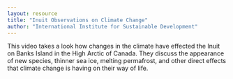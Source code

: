 ```yaml
---
layout: resource
title: "Inuit Observations on Climate Change"
author: "International Institute for Sustainable Development"
---
```


This video takes a look how changes in the climate have effected the Inuit on Banks Island in the High Arctic of Canada. They discuss the appearance of new species, thinner sea ice, melting permafrost, and other direct effects that climate change is having on their way of life.
